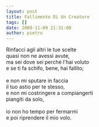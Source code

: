 ```yaml
---
layout: post
title: Fallimento Di Un Creatore
tags: []
date: 2009-11-09 21:31:00
author: pietro
---
```

Rinfacci agli altri le tue scelte<br/>quasi non ne avessi avute,<br/>ma sei dove sei perché l'hai voluto<br/>e se ti fa schifo, bene, hai fallito;<br/><br/>e non mi sputare in faccia<br/>il tuo astio per te stesso,<br/>e non mi costringere a compiangerti<br/>piangiti da solo,<br/><br/>io non ho tempo per fermarmi<br/>e poi riprendere il mio volo.
